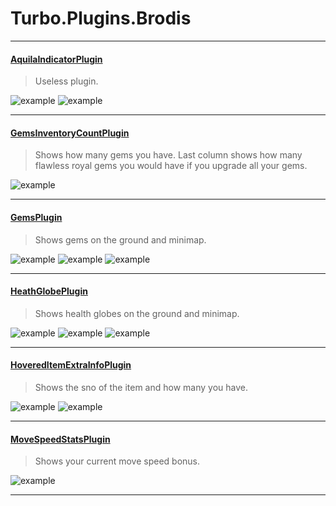 # Turbo.Plugins.Brodis
***
#### [AquilaIndicatorPlugin](thudplugins/Brodis/AquilaIndicatorPlugin.cs)
> Useless plugin.

![example](https://cl.ly/lupy/Image%202017-08-08%20at%203.37.36%20PM.png) ![example](https://cl.ly/luzx/Image%202017-08-08%20at%203.37.50%20PM.png)
***
#### [GemsInventoryCountPlugin](thudplugins/Brodis/GemsInventoryCountPlugin.cs)
>Shows how many gems you have. Last column shows how many flawless royal gems you would have if you upgrade all your gems.

![example](https://cl.ly/luMO/Image%202017-08-08%20at%206.06.24%20PM.png)
***
#### [GemsPlugin](thudplugins/Brodis/GemsPlugin.cs)
>Shows gems on the ground and minimap.

![example](https://cl.ly/luHw/Image%202017-08-08%20at%203.44.13%20PM.png) ![example](https://cl.ly/luAz/Image%202017-08-08%20at%203.44.02%20PM.png) ![example](https://cl.ly/luhk/Image%202017-08-08%20at%203.43.31%20PM.png)
***
#### [HeathGlobePlugin](thudplugins/Brodis/HeathGlobePlugin.cs)
>Shows health globes on the ground and minimap.

![example](https://cl.ly/luoR/Image%202017-08-08%20at%205.22.40%20PM.png) ![example](https://cl.ly/lutH/Image%202017-08-08%20at%205.23.09%20PM.png) ![example](https://cl.ly/luUt/Image%202017-08-08%20at%205.23.31%20PM.png)
***
#### [HoveredItemExtraInfoPlugin](thudplugins/Brodis/HoveredItemExtraInfoPlugin.cs)
>Shows the sno of the item and how many you have.

![example](https://cl.ly/luJI/Image%202017-08-08%20at%203.58.47%20PM.png) ![example](https://cl.ly/lvFk/Image%202017-08-08%20at%203.57.39%20PM.png)
***
#### [MoveSpeedStatsPlugin](thudplugins/Brodis/MoveSpeedStatsPlugin.cs)
>Shows your current move speed bonus.

![example](https://cl.ly/lur2/Image%202017-08-08%20at%203.30.08%20PM.png)
***

